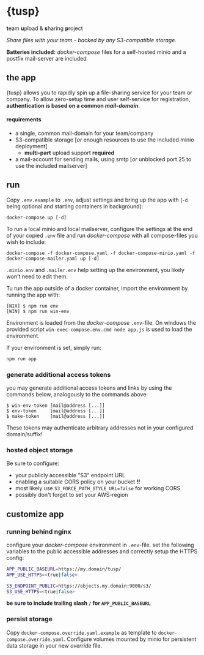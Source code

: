 # {tusp}
**t**eam **u**pload & **s**haring **p**roject

*Share files with your team - backed by any S3-compatible storage.*

**Batteries included:** *docker-compose* files for a self-hosted minio and a postfix mail-server are included

## the app
{tusp} allows you to rapidly spin up a file-sharing service for your team or company. To allow zero-setup time and user self-service for registration, **authentication is based on a common *mail-domain***.

#### requirements
* a single, common mail-domain for your team/company
* S3-compatible storage [*or* enough resources to use the included minio deployment]
  * **multi-part** upload support **required**
* a mail-account for sending mails, using smtp [*or* unblocked port 25 to use the included mailserver]

## run
Copy `.env.example` to `.env`, adjust settings and bring up the app with (`-d` being optional and starting containers in background):
```
docker-compose up [-d]
```

To run a local minio and local mailserver, configure the settings at the end of your copied `.env` file and run *docker-compose* with all compose-files you wish to include:
```
docker-compose -f docker-compose.yaml -f docker-compose-minio.yaml -f docker-compose-mailer.yaml up [-d]
```
`.minio.env` and `.mailer.env` help setting up the environment, you likely won't need to edit them.


Tu run the app outside of a docker container, import the environment by running the app with:
```
[NIX] $ npm run env
[WIN] $ npm run win-env
```
Environment is loaded from the *docker-compose* `.env`-file. On windows the provided script `win-exec-compose.env.cmd node app.js` is used to load the environment.

If your environment is set, simply run:
```bash
npm run app
```

### generate additional access tokens
you may generate additional access tokens and links by using the commands below, analogously to the commands above:
```
$ win-env-token [mail@address [...]]
$ env-token     [mail@address [...]]
$ make-token    [mail@address [...]]
```
These tokens may authenticate arbitrary addresses not in your configured domain/suffix!

### hosted object storage
Be sure to configure:
* your publicly accessible "S3" endpoint URL
* enabling a suitable CORS policy on your bucket **!!**
* most likely use `S3_FORCE_PATH_STYLE_URL=false` for working CORS
* possibly don't forget to set your AWS-region


## customize app
### running behind nginx
configure your *docker-compose* environment in `.env`-file. set the following variables to the public accessible addresses and correctly setup the HTTPS config:
```bash
APP_PUBLIC_BASEURL=https://my.domain/tusp/
APP_USE_HTTPS=<true|false>

S3_ENDPOINT_PUBLIC=https://objects.my.domain:9000/s3/
S3_USE_HTTPS=<true|false>
```
**be sure to include trailing slash `/` for `APP_PUBLIC_BASEURL`**

### persist storage
Copy `docker-compose.override.yaml.example` as template to `docker-compose.override.yaml`. Configure volumes mounted by minio for persistent data storage in your new *override* file.

